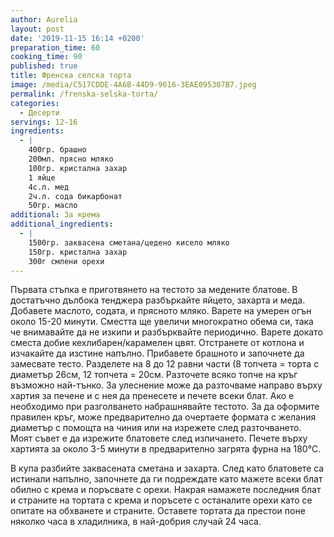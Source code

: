 ```yaml
---
author: Aurelia
layout: post
date: '2019-11-15 16:14 +0200'
preparation_time: 60
cooking_time: 90
published: true
title: Френска селска торта
image: /media/C517CDDE-4A6B-44D9-9616-3EAE095307B7.jpeg
permalink: /frenska-selska-torta/
categories:
  - Десерти
servings: 12-16
ingredients:
  - |
    400гр. брашно
    200мл. прясно мляко
    100гр. кристална захар
    1 яйце
    4с.л. мед
    2ч.л. сода бикарбонат
    50гр. масло
additional: За крема
additional_ingredients:
  - |
    1500гр. заквасена сметана/цедено кисело мляко
    150гр. кристална захар
    300г смлени орехи
---
```

Първата стъпка е приготвянето на тестото за медените блатове. В достатъчно дълбока тенджера разбъркайте яйцето, захарта и меда. Добавете маслото, содата, и прясното мляко. Варете на умерен огън около 15-20 минути. Сместта ще увеличи  многократно обема си, така че внимавайте да не изкипи и разбърквайте периодично. Варете докато сместа добие кехлибарен/карамелен цвят. Отстранете от котлона и изчакайте да изстине напълно. Прибавете брашното и започнете да замесвате тесто. Разделете на 8 до 12 равни части (8 топчета = торта с диаметър 26см, 12 топчета = 20см.
Разточете всяко топче на кръг възможно най-тънко. За улеснение може да разточваме направо върху хартия за печене и с нея да пренесете и печете всеки блат. Ако е необходимо при разголването набрашнявайте тестото. За да оформите правилен кръг, може предварително да очертаете формата с желания диаметър с помощта на чиния или на изрежете след разточването. Моят съвет е да изрежите блатовете след изпичането.
Печете върху хартията за около 3-5 минути в предварително загрята фурна на 180°С.


В купа разбийте заквасената сметана и захарта.
След като блатовете са истинали напълно, започнете да ги подреждате като мажете всеки блат обилно с крема и поръсвате с орехи.  Накрая намажете последния блат и страните на тортата с крема и поръсете с останалите орехи като се опитате на обхванете и страните.
Оставете тортата да престои поне няколко часа в хладилника, в най-добрия случай 24 часа.
